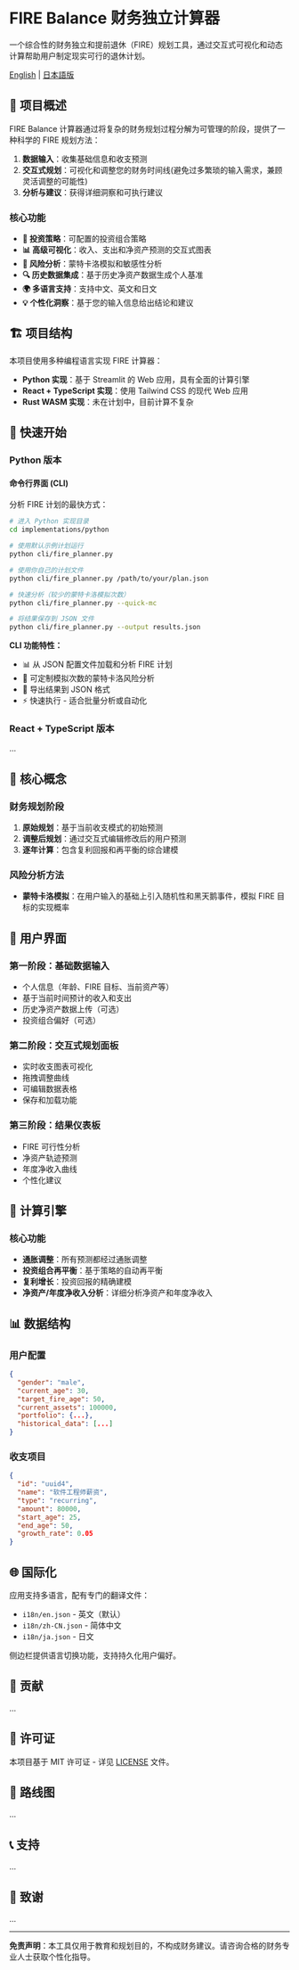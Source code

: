 # FIRE Balance 财务独立计算器

一个综合性的财务独立和提前退休（FIRE）规划工具，通过交互式可视化和动态计算帮助用户制定现实可行的退休计划。

[English](README.md) | [日本語版](README_ja.md)

## 🎯 项目概述

FIRE Balance 计算器通过将复杂的财务规划过程分解为可管理的阶段，提供了一种科学的 FIRE 规划方法：

1. **数据输入**：收集基础信息和收支预测
2. **交互式规划**：可视化和调整您的财务时间线(避免过多繁琐的输入需求，兼顾灵活调整的可能性)
3. **分析与建议**：获得详细洞察和可执行建议

### 核心功能

- **🔄 投资策略**：可配置的投资组合策略
- **📊 高级可视化**：收入、支出和净资产预测的交互式图表
- **🎲 风险分析**：蒙特卡洛模拟和敏感性分析
- **🔍 历史数据集成**：基于历史净资产数据生成个人基准
- **🌍 多语言支持**：支持中文、英文和日文
- **💡 个性化洞察**：基于您的输入信息给出结论和建议

## 🏗️ 项目结构

本项目使用多种编程语言实现 FIRE 计算器：

- **Python 实现**：基于 Streamlit 的 Web 应用，具有全面的计算引擎
- **React + TypeScript 实现**：使用 Tailwind CSS 的现代 Web 应用
- **Rust WASM 实现**：未在计划中，目前计算不复杂

## 🚀 快速开始

### Python 版本

#### 命令行界面 (CLI)

分析 FIRE 计划的最快方式：

```bash
# 进入 Python 实现目录
cd implementations/python

# 使用默认示例计划运行
python cli/fire_planner.py

# 使用你自己的计划文件
python cli/fire_planner.py /path/to/your/plan.json

# 快速分析（较少的蒙特卡洛模拟次数）
python cli/fire_planner.py --quick-mc

# 将结果保存到 JSON 文件
python cli/fire_planner.py --output results.json
```

**CLI 功能特性：**
- 📊 从 JSON 配置文件加载和分析 FIRE 计划
- 🎲 可定制模拟次数的蒙特卡洛风险分析
- 💾 导出结果到 JSON 格式
- ⚡ 快速执行 - 适合批量分析或自动化

### React + TypeScript 版本

...

## 📖 核心概念

### 财务规划阶段

1. **原始规划**：基于当前收支模式的初始预测
2. **调整后规划**：通过交互式编辑修改后的用户预测
3. **逐年计算**：包含复利回报和再平衡的综合建模

### 风险分析方法

- **蒙特卡洛模拟**：在用户输入的基础上引入随机性和黑天鹅事件，模拟 FIRE 目标的实现概率

## 🎨 用户界面

### 第一阶段：基础数据输入
- 个人信息（年龄、FIRE 目标、当前资产等）
- 基于当前时间预计的收入和支出
- 历史净资产数据上传（可选）
- 投资组合偏好（可选）

### 第二阶段：交互式规划面板
- 实时收支图表可视化
- 拖拽调整曲线
- 可编辑数据表格
- 保存和加载功能

### 第三阶段：结果仪表板
- FIRE 可行性分析
- 净资产轨迹预测
- 年度净收入曲线
- 个性化建议

## 🧮 计算引擎

### 核心功能

- **通胀调整**：所有预测都经过通胀调整
- **投资组合再平衡**：基于策略的自动再平衡
- **复利增长**：投资回报的精确建模
- **净资产/年度净收入分析**：详细分析净资产和年度净收入

## 📊 数据结构

### 用户配置
```json
{
  "gender": "male",
  "current_age": 30,
  "target_fire_age": 50,
  "current_assets": 100000,
  "portfolio": {...},
  "historical_data": [...]
}
```

### 收支项目
```json
{
  "id": "uuid4",
  "name": "软件工程师薪资",
  "type": "recurring",
  "amount": 80000,
  "start_age": 25,
  "end_age": 50,
  "growth_rate": 0.05
}
```

## 🌐 国际化

应用支持多语言，配有专门的翻译文件：

- `i18n/en.json` - 英文（默认）
- `i18n/zh-CN.json` - 简体中文
- `i18n/ja.json` - 日文

侧边栏提供语言切换功能，支持持久化用户偏好。

## 🤝 贡献

...

## 📄 许可证

本项目基于 MIT 许可证 - 详见 [LICENSE](LICENSE) 文件。

## 🔮 路线图

...

## 📞 支持

...

## 🙏 致谢

...

---

**免责声明**：本工具仅用于教育和规划目的，不构成财务建议。请咨询合格的财务专业人士获取个性化指导。
